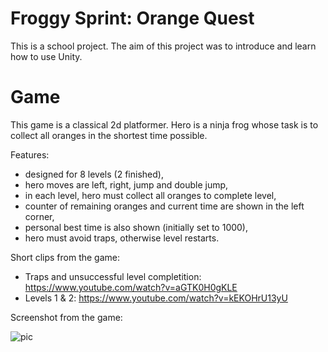 # Froggy Sprint: Orange Quest
This is a school project. The aim of this project was to introduce and learn how to use Unity.
# Game
This game is a classical 2d platformer. Hero is a ninja frog whose task is to collect all oranges in the shortest time possible.

Features:
* designed for 8 levels (2 finished),
* hero moves are left, right, jump and double jump,
* in each level, hero must collect all oranges to complete level,
* counter of remaining oranges and current time are shown in the left corner,
* personal best time is also shown (initially set to 1000),
* hero must avoid traps, otherwise level restarts.

Short clips from the game: 
* Traps and unsuccessful level completition: https://www.youtube.com/watch?v=aGTK0H0gKLE
* Levels 1 & 2: https://www.youtube.com/watch?v=kEKOHrU13yU

Screenshot from the game: 

![pic]

[pic]: https://live.staticflickr.com/65535/53780829402_70eddb7647_k.jpg
